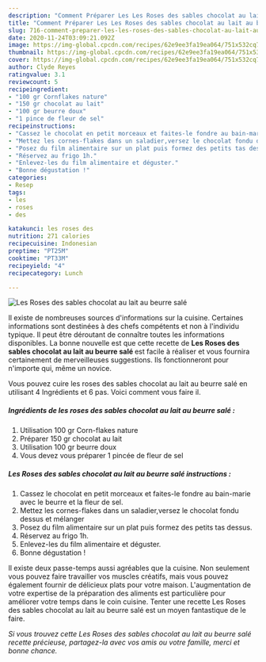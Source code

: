 ```yaml
---
description: "Comment Préparer Les Les Roses des sables chocolat au lait au beurre salé"
title: "Comment Préparer Les Les Roses des sables chocolat au lait au beurre salé"
slug: 716-comment-preparer-les-les-roses-des-sables-chocolat-au-lait-au-beurre-sale
date: 2020-11-24T03:09:21.092Z
image: https://img-global.cpcdn.com/recipes/62e9ee3fa19ea064/751x532cq70/les-roses-des-sables-chocolat-au-lait-au-beurre-sale-photo-principale-de-la-recette.jpg
thumbnail: https://img-global.cpcdn.com/recipes/62e9ee3fa19ea064/751x532cq70/les-roses-des-sables-chocolat-au-lait-au-beurre-sale-photo-principale-de-la-recette.jpg
cover: https://img-global.cpcdn.com/recipes/62e9ee3fa19ea064/751x532cq70/les-roses-des-sables-chocolat-au-lait-au-beurre-sale-photo-principale-de-la-recette.jpg
author: Clyde Reyes
ratingvalue: 3.1
reviewcount: 5
recipeingredient:
- "100 gr Cornflakes nature"
- "150 gr chocolat au lait"
- "100 gr beurre doux"
- "1 pince de fleur de sel"
recipeinstructions:
- "Cassez le chocolat en petit morceaux et faites-le fondre au bain-marie avec le beurre et la fleur de sel."
- "Mettez les cornes-flakes dans un saladier,versez le chocolat fondu dessus et mélanger"
- "Posez du film alimentaire sur un plat puis formez des petits tas dessus."
- "Réservez au frigo 1h."
- "Enlevez-les du film alimentaire et déguster."
- "Bonne dégustation !"
categories:
- Resep
tags:
- les
- roses
- des

katakunci: les roses des 
nutrition: 271 calories
recipecuisine: Indonesian
preptime: "PT25M"
cooktime: "PT33M"
recipeyield: "4"
recipecategory: Lunch

---
```



![Les Roses des sables chocolat au lait au beurre salé](https://img-global.cpcdn.com/recipes/62e9ee3fa19ea064/751x532cq70/les-roses-des-sables-chocolat-au-lait-au-beurre-sale-photo-principale-de-la-recette.jpg)

Il existe de nombreuses sources d'informations sur la cuisine. Certaines informations sont destinées à des chefs compétents et non à l'individu typique. Il peut être déroutant de connaître toutes les informations disponibles. La bonne nouvelle est que cette recette de <strong> Les Roses des sables chocolat au lait au beurre salé </strong> est facile à réaliser et vous fournira certainement de merveilleuses suggestions. Ils fonctionneront pour n'importe qui, même un novice.

<!--inarticleads1-->

Vous pouvez cuire les roses des sables chocolat au lait au beurre salé en utilisant 4 Ingrédients et 6 pas. Voici comment vous faire il.

##### Ingrédients de les roses des sables chocolat au lait au beurre salé :

1. Utilisation 100 gr Corn-flakes nature
1. Préparer 150 gr chocolat au lait
1. Utilisation 100 gr beurre doux
1. Vous devez vous préparer 1 pincée de fleur de sel




<!--inarticleads2-->

##### Les Roses des sables chocolat au lait au beurre salé instructions :

1. Cassez le chocolat en petit morceaux et faites-le fondre au bain-marie avec le beurre et la fleur de sel.
1. Mettez les cornes-flakes dans un saladier,versez le chocolat fondu dessus et mélanger
1. Posez du film alimentaire sur un plat puis formez des petits tas dessus.
1. Réservez au frigo 1h.
1. Enlevez-les du film alimentaire et déguster.
1. Bonne dégustation !




<!--inarticleads1-->

<p>
Il existe deux passe-temps aussi agréables que la cuisine. Non seulement vous pouvez faire travailler vos muscles créatifs, mais vous pouvez également fournir de délicieux plats pour votre maison. L'augmentation de votre expertise de la préparation des aliments est particulière pour améliorer votre temps dans le coin cuisine. Tenter une recette Les Roses des sables chocolat au lait au beurre salé est un moyen fantastique de le faire.
</p>

<p>
<i>Si vous trouvez cette Les Roses des sables chocolat au lait au beurre salé recette précieuse, partagez-la avec vos amis ou votre famille, merci et bonne chance.</i>
</p>
